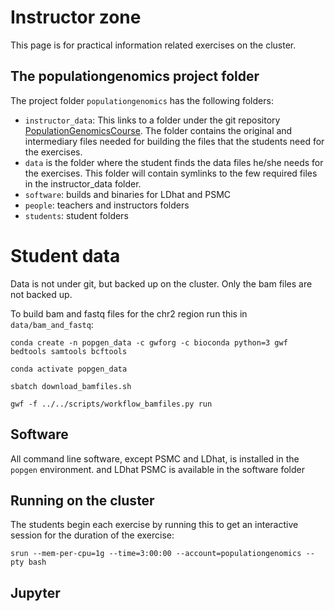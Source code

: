 # Instructor zone

This page is for practical information related exercises on the cluster.
## The populationgenomics project folder

The project folder `populationgenomics` has the following folders:

- `instructor_data`: This links to a folder under the git repository [PopulationGenomicsCourse](https://github.com/kaspermunch/PopulationGenomicsCourse). The folder contains the original and intermediary files needed for building the files that the students need for the exercises.
- `data` is the folder where the student finds the data files he/she needs for the exercises. This folder will contain symlinks to the few required files in the instructor_data folder.
- `software`: builds and binaries for LDhat and PSMC
- `people`: teachers and instructors folders
- `students`: student folders

# Student data

Data is not under git, but backed up on the cluster. Only the bam files are not backed up. 

To build bam and fastq files for the chr2 region run this in `data/bam_and_fastq`:

    conda create -n popgen_data -c gwforg -c bioconda python=3 gwf bedtools samtools bcftools

    conda activate popgen_data

    sbatch download_bamfiles.sh

    gwf -f ../../scripts/workflow_bamfiles.py run

## Software

All command line software, except PSMC and LDhat, is installed in the `popgen` environment.  and LDhat PSMC is available in the software folder

## Running on the cluster

The students begin each exercise by running this to get an interactive session for the duration of the exercise:


    srun --mem-per-cpu=1g --time=3:00:00 --account=populationgenomics --pty bash

## Jupyter







